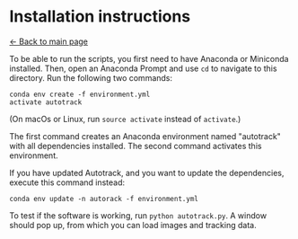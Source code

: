 # Installation instructions
[← Back to main page](INDEX.md)

To be able to run the scripts, you first need to have Anaconda or Miniconda installed. Then, open an Anaconda Prompt and use `cd` to navigate to this directory. Run the following two commands:

    conda env create -f environment.yml
    activate autotrack

(On macOs or Linux, run `source activate` instead of `activate`.)

The first command creates an Anaconda environment named "autotrack" with all dependencies installed. The second command activates this environment.

If you have updated Autotrack, and you want to update the dependencies, execute this command instead:

    conda env update -n autorack -f environment.yml

To test if the software is working, run `python autotrack.py`. A window should pop up, from which you can load images and tracking data.
